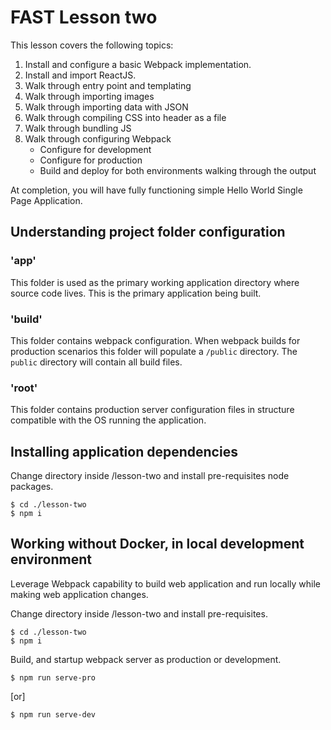 
# FAST Lesson two
This lesson covers the following topics:
1. Install and configure a basic Webpack implementation.
1. Install and import ReactJS.
1. Walk through entry point and templating
1. Walk through importing images
1. Walk through importing data with JSON
1. Walk through compiling CSS into header as a file
1. Walk through bundling JS
1. Walk through configuring Webpack
    * Configure for development
    * Configure for production
    * Build and deploy for both environments walking through the output

At completion, you will have fully functioning simple Hello World Single Page Application.

## Understanding project folder configuration
### 'app'
This folder is used as the primary working application directory where source code lives. This is the primary application being built.

### 'build'
This folder contains webpack configuration. When webpack builds for production scenarios this folder will populate a `/public` directory. The `public` directory will contain all build files.

### 'root'
This folder contains production server configuration files in structure compatible with the OS running the application.

## Installing application dependencies
Change directory inside /lesson-two and install pre-requisites node packages.
```
$ cd ./lesson-two
$ npm i
```

## Working without Docker, in local development environment
Leverage Webpack capability to build web application and run locally while making web application changes.

Change directory inside /lesson-two and install pre-requisites.
```
$ cd ./lesson-two
$ npm i
```

Build, and startup webpack server as production or development.
```
$ npm run serve-pro
```
[or] 
```
$ npm run serve-dev
```

